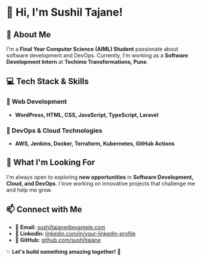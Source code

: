 # 👋 Hi, I'm Sushil Tajane!  

## 🚀 About Me  
I'm a **Final Year Computer Science (AIML) Student** passionate about software development and DevOps. Currently, I'm working as a **Software Development Intern** at **Techimo Transformations, Pune**.  

## 💻 Tech Stack & Skills  
### 🔹 Web Development  
- **WordPress, HTML, CSS, JavaScript, TypeScript, Laravel**  

### 🔹 DevOps & Cloud Technologies  
- **AWS, Jenkins, Docker, Terraform, Kubernetes, GitHub Actions**  

## 🎯 What I'm Looking For  
I'm always open to exploring **new opportunities** in **Software Development, Cloud, and DevOps**. I love working on innovative projects that challenge me and help me grow.  

## 📫 Connect with Me  
- 📧 **Email:** sushiltajane@example.com  
- 🔗 **LinkedIn:** [linkedin.com/in/your-linkedin-profile](https://www.linkedin.com/in/sushil-tajane)  
- 🐙 **GitHub:** [github.com/sushiltajane](https://github.com/sushiltajane)  

✨ **Let's build something amazing together!** 🚀  
